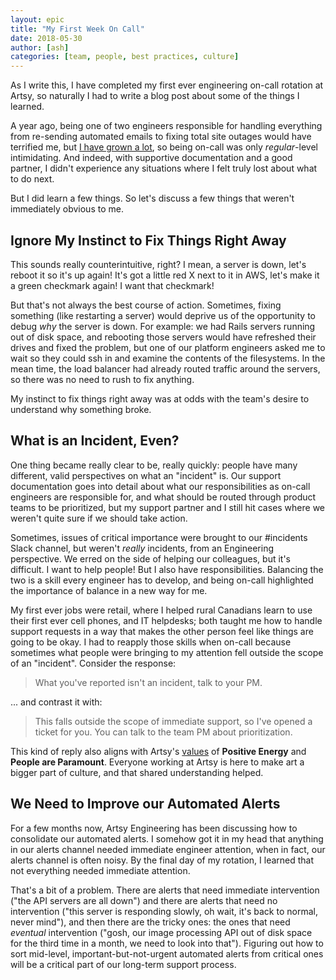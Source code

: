 ```yaml
---
layout: epic
title: "My First Week On Call"
date: 2018-05-30
author: [ash]
categories: [team, people, best practices, culture]
---
```


As I write this, I have completed my first ever engineering on-call rotation at Artsy, so naturally I had to write a blog post about some of the things I learned.

<!-- more -->

A year ago, being one of two engineers responsible for handling everything from re-sending automated emails to fixing total site outages would have terrified me, but [I have grown a lot](https://ashfurrow.com/blog/perspective-of-the-polyglot/), so being on-call was only _regular_-level intimidating. And indeed, with supportive documentation and a good partner, I didn't experience any situations where I felt truly lost about what to do next.

But I did learn a few things. So let's discuss a few things that weren't immediately obvious to me.

## Ignore My Instinct to Fix Things Right Away

This sounds really counterintuitive, right? I mean, a server is down, let's reboot it so it's up again! It's got a little red X next to it in AWS, let's make it a green checkmark again! I want that checkmark!

But that's not always the best course of action. Sometimes, fixing something (like restarting a server) would deprive us of the opportunity to debug _why_ the server is down. For example: we had Rails servers running out of disk space, and rebooting those servers would have refreshed their drives and fixed the problem, but one of our platform engineers asked me to wait so they could ssh in and examine the contents of the filesystems. In the mean time, the load balancer had already routed traffic around the servers, so there was no need to rush to fix anything.

My instinct to fix things right away was at odds with the team's desire to understand why something broke.

## What is an Incident, Even?

One thing became really clear to be, really quickly: people have many different, valid perspectives on what an "incident" is. Our support documentation goes into detail about what our responsibilities as on-call engineers are responsible for, and what should be routed through product teams to be prioritized, but my support partner and I still hit cases where we weren't quite sure if we should take action.

Sometimes, issues of critical importance were brought to our #incidents Slack channel, but weren't _really_ incidents, from an Engineering perspective. We erred on the side of helping our colleagues, but it's difficult. I want to help people! But I also have responsibilities. Balancing the two is a skill every engineer has to develop, and being on-call highlighted the importance of balance in a new way for me.

My first ever jobs were retail, where I helped rural Canadians learn to use their first ever cell phones, and IT helpdesks; both taught me how to handle support requests in a way that makes the other person feel like things are going to be okay. I had to reapply those skills when on-call because sometimes what people were bringing to my attention fell outside the scope of an "incident". Consider the response:

> What you've reported isn't an incident, talk to your PM.

... and contrast it with:

> This falls outside the scope of immediate support, so I've opened a ticket for you. You can talk to the team PM about prioritization.

This kind of reply also aligns with Artsy's [values](https://github.com/artsy/meta/blob/master/meta/what_is_artsy.md#artsy-values) of **Positive Energy** and **People are Paramount**. Everyone working at Artsy is here to make art a bigger part of culture, and that shared understanding helped.

## We Need to Improve our Automated Alerts

For a few months now, Artsy Engineering has been discussing how to consolidate our automated alerts. I somehow got it in my head that anything in our alerts channel needed immediate engineer attention, when in fact, our alerts channel is often noisy. By the final day of my rotation, I learned that not everything needed immediate attention.

That's a bit of a problem. There are alerts that need immediate intervention ("the API servers are all down") and there are alerts that need no intervention ("this server is responding slowly, oh wait, it's back to normal, never mind"), and then there are the tricky ones: the ones that need _eventual_ intervention ("gosh, our image processing API out of disk space for the third time in a month, we need to look into that"). Figuring out how to sort mid-level, important-but-not-urgent automated alerts from critical ones will be a critical part of our long-term support process.
